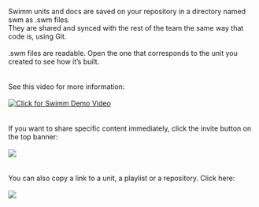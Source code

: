 Swimm units and docs are saved on your repository in a directory named swm as .swm files. </br> They are shared and synced with the rest of the team the same way that code is, using Git. 
</br> </br> 
.swm files are readable. Open the one that corresponds to the unit you created to see how it’s built.
</br> </br> </br> 
See this video for more information:
</br> </br> 
[![Click for Swimm Demo Video](https://github.com/swimmio/public/blob/master/screenshots/demo6.png?raw=true)](https://youtu.be/ss86XuP3RF8)
</br> </br> </br> 
If you want to share specific content immediately, click the invite button on the top banner:
</br> </br> 
![](https://github.com/swimmio/public/blob/master/screenshots/invite.png?raw=true)
</br> </br> </br> 
You can also copy a link to a unit, a playlist or a repository. Click here:
</br> </br> 
![](https://github.com/swimmio/public/blob/master/screenshots/share.png?raw=true)
</br> </br> </br> 
 
